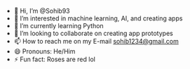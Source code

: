 - 👋 Hi, I’m @Sohib93
- 👀 I’m interested in machine learning, AI, and creating apps 
- 🌱 I’m currently learning Python
- 💞️ I’m looking to collaborate on creating app prototypes
- 📫 How to reach me on my E-mail sohib1234@gmail.com
- 😄 Pronouns: He/Him
- ⚡ Fun fact: Roses are red lol

<!---
Sohib93/Sohib93 is a ✨ special ✨ repository because its `README.md` (this file) appears on your GitHub profile.
You can click the Preview link to take a look at your changes.
--->
